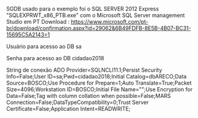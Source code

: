 

SGDB usado para o exemplo foi o SQL SERVER 2012 Express 
"SQLEXPRWT_x86_PTB.exe" com o Microsoft SQL Server management Studio em PT
Download : https://www.microsoft.com/pt-br/download/confirmation.aspx?id=29062&6B49FDFB-8E5B-4B07-BC31-15695C5A2143=1

Usuário para acesso ao DB
sa

Senha para acesso ao DB
cidadao2018

String de conexão ADO
Provider=SQLNCLI11.1;Persist Security Info=False;User ID=sa;Pwd=cidadao2018;Initial Catalog=dbARECO;Data Source=BOSCO;Use Procedure for Prepare=1;Auto Translate=True;Packet Size=4096;Workstation ID=BOSCO;Initial File Name="";Use Encryption for Data=False;Tag with column collation when possible=False;MARS Connection=False;DataTypeCompatibility=0;Trust Server Certificate=False;Application Intent=READWRITE;